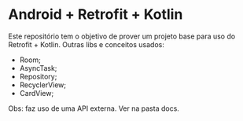 # Android + Retrofit + Kotlin
Este repositório tem o objetivo de prover um projeto base para uso do Retrofit + Kotlin. Outras libs e conceitos usados:
- Room;
- AsyncTask;
- Repository;
- RecyclerView;
- CardView;


Obs: faz uso de uma API externa. Ver na pasta docs. 
